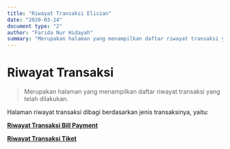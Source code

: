 ```yaml
---
title: "Riwayat Transaksi Elisian"
date: "2020-03-24"
document type: "2"
author: "Farida Nur Hidayah"
summary: "Merupakan halaman yang menampilkan daftar riwayat transaksi yang telah dilakukan"
---
```


# **Riwayat Transaksi**

> Merupakan halaman yang menampilkan daftar riwayat transaksi yang telah dilakukan. 

Halaman riwayat transaksi dibagi berdasarkan jenis transaksinya, yaitu:

[**Riwayat Transaksi Bill Payment**](/Business-Initiatives/BPA#Elisian/User-Guide-Elisian/elisian-riwayat-transaksi-bill-payment)

[**Riwayat Transaksi Tiket**](/Business-Initiatives/BPA#Elisian/User-Guide-Elisian/elisian-riwayat-trx-tiket)
